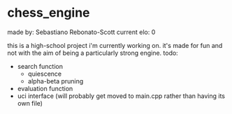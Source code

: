 # chess_engine
made by: Sebastiano Rebonato-Scott
current elo: 0

this is a high-school project i'm currently working on. it's made for fun and not with the aim of being a particularly strong engine.
todo:
- search function
    - quiescence
    - alpha-beta pruning
- evaluation function
- uci interface (will probably get moved to main.cpp rather than having its own file)

